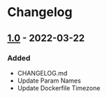 # Changelog


## [1.0] - 2022-03-22

### Added

- CHANGELOG.md
- Update Param Names
- Update Dockerfile Timezone


[1.0]: https://github.com/
